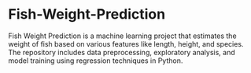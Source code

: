 # Fish-Weight-Prediction
Fish Weight Prediction is a machine learning project that estimates the weight of fish based on various features like length, height, and species. The repository includes data preprocessing, exploratory analysis, and model training using regression techniques in Python.
